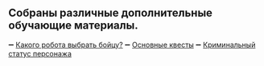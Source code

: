 ## Собраны различные дополнительные обучающие материалы.
➖ [Какого робота выбрать бойцу?](/sys/guide/fur-for-a-fighter)
➖ [Основные квесты](/sys/guide/main-quest)
➖ [Криминальный статус персонажа](/sys/guide/status)
